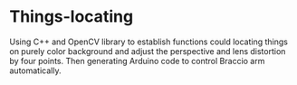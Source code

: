 # Things-locating
Using C++ and OpenCV library to establish functions could locating things on purely color background and adjust the perspective and  lens distortion by four points. Then generating Arduino code to control Braccio arm automatically.
